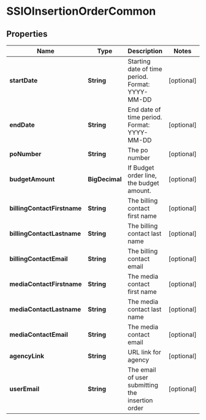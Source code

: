 

# SSIOInsertionOrderCommon


## Properties

Name | Type | Description | Notes
------------ | ------------- | ------------- | -------------
**startDate** | **String** | Starting date of time period. Format: YYYY-MM-DD |  [optional]
**endDate** | **String** | End date of time period. Format: YYYY-MM-DD |  [optional]
**poNumber** | **String** | The po number |  [optional]
**budgetAmount** | **BigDecimal** | If Budget order line, the budget amount. |  [optional]
**billingContactFirstname** | **String** | The billing contact first name |  [optional]
**billingContactLastname** | **String** | The billing contact last name |  [optional]
**billingContactEmail** | **String** | The billing contact email |  [optional]
**mediaContactFirstname** | **String** | The media contact first name |  [optional]
**mediaContactLastname** | **String** | The media contact last name |  [optional]
**mediaContactEmail** | **String** | The media contact email |  [optional]
**agencyLink** | **String** | URL link for agency |  [optional]
**userEmail** | **String** | The email of user submitting the insertion order |  [optional]




